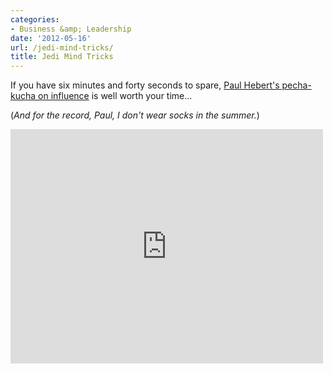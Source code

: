 ```yaml
---
categories:
- Business &amp; Leadership
date: '2012-05-16'
url: /jedi-mind-tricks/
title: Jedi Mind Tricks
---
```


If you have six minutes and forty seconds to spare, <a href="http://vimeo.com/41289763">Paul Hebert's pecha-kucha on influence</a> is well worth your time...

(<em>And for the record, Paul, I don't wear socks in the summer.</em>)

<iframe class="alignc" src="https://player.vimeo.com/video/41289763" width="500" height="375" frameborder="0" webkitAllowFullScreen mozallowfullscreen allowFullScreen></iframe>